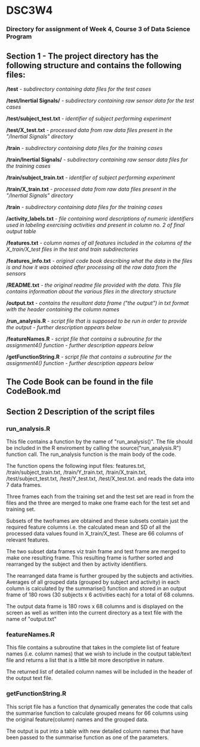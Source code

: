 # DSC3W4
### Directory for assignment of Week 4, Course 3 of Data Science Program 

## Section 1 - The project directory has the following structure and contains the following files:
__/test__ *- subdirectory containing data files for the test cases*

__/test/Inertial Signals/__ *- subdirectory containing raw sensor data for the test cases*

__/test/subject_test.txt__ *- identifier of subject performing experiment*

__/test/X_test.txt__ *- processed data from raw data files present in the "/Inertial Signals" directory*

__/train__ *- subdirectory containing data files for the training cases*

__/train/Inertial Signals/__ *- subdirectory containing raw sensor data files for the training cases* 

__/train/subject_train.txt__ *- identifier of subject performing experiment*

__/train/X_train.txt__ *- processed data from raw data files present in the "/Inertial Signals" directory*

__/train__ *- subdirectory containing data files for the training cases*

__/activity_labels.txt__ *- file containing word descriptions of numeric identifiers used in labeling exercising activities and present in column no. 2 of final output table*

__/features.txt__ *- column names of all features included in the columns of the X_train/X_test files in the test and train subdirectories*

__/features_info.txt__ *- original code book describing what the data in the files is and how it was obtained after processing all the raw data from the sensors*

__/README.txt__ *- the original readme file provided with the data. This file contains information about the various files in the directory structure*

__/output.txt__ *- contains the resultant data frame ("the output") in txt format with the header containing the column names*

__/run_analysis.R__ *- script file that is supposed to be run in order to provide the output - further description appears below*

__/featureNames.R__ *- script file that contains a subroutine for the assignment4() function - further description appears below*

__/getFunctionString.R__ *- script file that contains a subroutine for the assignment4() function - further description appears below*


## The Code Book can be found in the file CodeBook.md

## Section 2 Description of the script files
### run_analysis.R

This file contains a function by the name of "run_analysis()". The file should be included in the R enviroment by calling the source("run_analysis.R") function call. 
The run_analysis function is the main body of the code. 

The function opens the following input files: features.txt, /train/subject_train.txt, /train/Y_train.txt, /train/X_train.txt, /test/subject_test.txt, /test/Y_test.txt, /test/X_test.txt. 
and reads the data into 7 data frames. 

Three frames each from the training set and the test set are read in from the files and the three are merged to make one frame each for the test set and training set. 

Subsets of the twoframes are obtained and these subsets contain just the required feature columns i.e. 
the calculated mean and SD of all the processed data values found in X_train/X_test. These are 66 columns of relevant features. 

The two subset data frames viz train frame and test frame are merged to make one resulting frame. 
This resulting frame is further sorted and rearranged by the subject and then by activity identifiers. 

The rearranged data frame is further grouped by the subjects and activities. Averages of all grouped data (grouped by subject and activity) in each column is calculated by the summarise() 
function and stored in an output frame of 180 rows (30 subjects x 6 activities each) for a total of 68 columns. 

The output data frame is 180 rows x 68 columns and is displayed on the screen as well as written into the current directory as a text file with the name of "output.txt"

### featureNames.R
This file contains a subroutine that takes in the complete list of feature names (i.e. column names) that we wish to include in the coutput table/text file and returns a list that is 
a little bit more descriptive in nature. 

The returned list of detailed column names will be included in the header of the output text file. 

### getFunctionString.R
This script file has a function that dynamically generates the code that calls the summarise function to calculate grouped means for 66 columns using the original feature(column) names and 
the grouped data.

The output is put into a table with new detailed column names that have been passed to the summarise function as one of the parameters.






